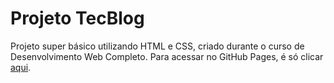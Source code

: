 # Projeto TecBlog
Projeto super básico utilizando HTML e CSS, criado durante o curso de Desenvolvimento Web Completo.
Para acessar no GitHub Pages, é só clicar [aqui](https://riquelmyhsilva.github.io/tecblog/).
